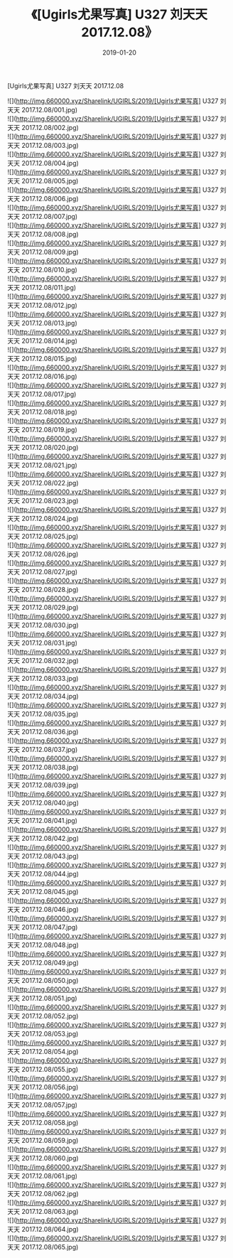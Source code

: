 ﻿---
layout: post
title:  《[Ugirls尤果写真] U327 刘天天 2017.12.08》
date:   2019-01-20
img: http://img.660000.xyz/Sharelink/UGIRLS/2019/[Ugirls尤果写真] U327 刘天天 2017.12.08/000.jpg
categories: [美女, 清纯, 唯美]
---

[Ugirls尤果写真] U327 刘天天 2017.12.08

 ![](http://img.660000.xyz/Sharelink/UGIRLS/2019/[Ugirls尤果写真] U327 刘天天 2017.12.08/001.jpg) <br>![](http://img.660000.xyz/Sharelink/UGIRLS/2019/[Ugirls尤果写真] U327 刘天天 2017.12.08/002.jpg) <br>![](http://img.660000.xyz/Sharelink/UGIRLS/2019/[Ugirls尤果写真] U327 刘天天 2017.12.08/003.jpg) <br>![](http://img.660000.xyz/Sharelink/UGIRLS/2019/[Ugirls尤果写真] U327 刘天天 2017.12.08/004.jpg) <br>![](http://img.660000.xyz/Sharelink/UGIRLS/2019/[Ugirls尤果写真] U327 刘天天 2017.12.08/005.jpg) <br>![](http://img.660000.xyz/Sharelink/UGIRLS/2019/[Ugirls尤果写真] U327 刘天天 2017.12.08/006.jpg) <br>![](http://img.660000.xyz/Sharelink/UGIRLS/2019/[Ugirls尤果写真] U327 刘天天 2017.12.08/007.jpg) <br>![](http://img.660000.xyz/Sharelink/UGIRLS/2019/[Ugirls尤果写真] U327 刘天天 2017.12.08/008.jpg) <br>![](http://img.660000.xyz/Sharelink/UGIRLS/2019/[Ugirls尤果写真] U327 刘天天 2017.12.08/009.jpg) <br>![](http://img.660000.xyz/Sharelink/UGIRLS/2019/[Ugirls尤果写真] U327 刘天天 2017.12.08/010.jpg) <br>![](http://img.660000.xyz/Sharelink/UGIRLS/2019/[Ugirls尤果写真] U327 刘天天 2017.12.08/011.jpg) <br>![](http://img.660000.xyz/Sharelink/UGIRLS/2019/[Ugirls尤果写真] U327 刘天天 2017.12.08/012.jpg) <br>![](http://img.660000.xyz/Sharelink/UGIRLS/2019/[Ugirls尤果写真] U327 刘天天 2017.12.08/013.jpg) <br>![](http://img.660000.xyz/Sharelink/UGIRLS/2019/[Ugirls尤果写真] U327 刘天天 2017.12.08/014.jpg) <br>![](http://img.660000.xyz/Sharelink/UGIRLS/2019/[Ugirls尤果写真] U327 刘天天 2017.12.08/015.jpg) <br>![](http://img.660000.xyz/Sharelink/UGIRLS/2019/[Ugirls尤果写真] U327 刘天天 2017.12.08/016.jpg) <br>![](http://img.660000.xyz/Sharelink/UGIRLS/2019/[Ugirls尤果写真] U327 刘天天 2017.12.08/017.jpg) <br>![](http://img.660000.xyz/Sharelink/UGIRLS/2019/[Ugirls尤果写真] U327 刘天天 2017.12.08/018.jpg) <br>![](http://img.660000.xyz/Sharelink/UGIRLS/2019/[Ugirls尤果写真] U327 刘天天 2017.12.08/019.jpg) <br>![](http://img.660000.xyz/Sharelink/UGIRLS/2019/[Ugirls尤果写真] U327 刘天天 2017.12.08/020.jpg) <br>![](http://img.660000.xyz/Sharelink/UGIRLS/2019/[Ugirls尤果写真] U327 刘天天 2017.12.08/021.jpg) <br>![](http://img.660000.xyz/Sharelink/UGIRLS/2019/[Ugirls尤果写真] U327 刘天天 2017.12.08/022.jpg) <br>![](http://img.660000.xyz/Sharelink/UGIRLS/2019/[Ugirls尤果写真] U327 刘天天 2017.12.08/023.jpg) <br>![](http://img.660000.xyz/Sharelink/UGIRLS/2019/[Ugirls尤果写真] U327 刘天天 2017.12.08/024.jpg) <br>![](http://img.660000.xyz/Sharelink/UGIRLS/2019/[Ugirls尤果写真] U327 刘天天 2017.12.08/025.jpg) <br>![](http://img.660000.xyz/Sharelink/UGIRLS/2019/[Ugirls尤果写真] U327 刘天天 2017.12.08/026.jpg) <br>![](http://img.660000.xyz/Sharelink/UGIRLS/2019/[Ugirls尤果写真] U327 刘天天 2017.12.08/027.jpg) <br>![](http://img.660000.xyz/Sharelink/UGIRLS/2019/[Ugirls尤果写真] U327 刘天天 2017.12.08/028.jpg) <br>![](http://img.660000.xyz/Sharelink/UGIRLS/2019/[Ugirls尤果写真] U327 刘天天 2017.12.08/029.jpg) <br>![](http://img.660000.xyz/Sharelink/UGIRLS/2019/[Ugirls尤果写真] U327 刘天天 2017.12.08/030.jpg) <br>![](http://img.660000.xyz/Sharelink/UGIRLS/2019/[Ugirls尤果写真] U327 刘天天 2017.12.08/031.jpg) <br>![](http://img.660000.xyz/Sharelink/UGIRLS/2019/[Ugirls尤果写真] U327 刘天天 2017.12.08/032.jpg) <br>![](http://img.660000.xyz/Sharelink/UGIRLS/2019/[Ugirls尤果写真] U327 刘天天 2017.12.08/033.jpg) <br>![](http://img.660000.xyz/Sharelink/UGIRLS/2019/[Ugirls尤果写真] U327 刘天天 2017.12.08/034.jpg) <br>![](http://img.660000.xyz/Sharelink/UGIRLS/2019/[Ugirls尤果写真] U327 刘天天 2017.12.08/035.jpg) <br>![](http://img.660000.xyz/Sharelink/UGIRLS/2019/[Ugirls尤果写真] U327 刘天天 2017.12.08/036.jpg) <br>![](http://img.660000.xyz/Sharelink/UGIRLS/2019/[Ugirls尤果写真] U327 刘天天 2017.12.08/037.jpg) <br>![](http://img.660000.xyz/Sharelink/UGIRLS/2019/[Ugirls尤果写真] U327 刘天天 2017.12.08/038.jpg) <br>![](http://img.660000.xyz/Sharelink/UGIRLS/2019/[Ugirls尤果写真] U327 刘天天 2017.12.08/039.jpg) <br>![](http://img.660000.xyz/Sharelink/UGIRLS/2019/[Ugirls尤果写真] U327 刘天天 2017.12.08/040.jpg) <br>![](http://img.660000.xyz/Sharelink/UGIRLS/2019/[Ugirls尤果写真] U327 刘天天 2017.12.08/041.jpg) <br>![](http://img.660000.xyz/Sharelink/UGIRLS/2019/[Ugirls尤果写真] U327 刘天天 2017.12.08/042.jpg) <br>![](http://img.660000.xyz/Sharelink/UGIRLS/2019/[Ugirls尤果写真] U327 刘天天 2017.12.08/043.jpg) <br>![](http://img.660000.xyz/Sharelink/UGIRLS/2019/[Ugirls尤果写真] U327 刘天天 2017.12.08/044.jpg) <br>![](http://img.660000.xyz/Sharelink/UGIRLS/2019/[Ugirls尤果写真] U327 刘天天 2017.12.08/045.jpg) <br>![](http://img.660000.xyz/Sharelink/UGIRLS/2019/[Ugirls尤果写真] U327 刘天天 2017.12.08/046.jpg) <br>![](http://img.660000.xyz/Sharelink/UGIRLS/2019/[Ugirls尤果写真] U327 刘天天 2017.12.08/047.jpg) <br>![](http://img.660000.xyz/Sharelink/UGIRLS/2019/[Ugirls尤果写真] U327 刘天天 2017.12.08/048.jpg) <br>![](http://img.660000.xyz/Sharelink/UGIRLS/2019/[Ugirls尤果写真] U327 刘天天 2017.12.08/049.jpg) <br>![](http://img.660000.xyz/Sharelink/UGIRLS/2019/[Ugirls尤果写真] U327 刘天天 2017.12.08/050.jpg) <br>![](http://img.660000.xyz/Sharelink/UGIRLS/2019/[Ugirls尤果写真] U327 刘天天 2017.12.08/051.jpg) <br>![](http://img.660000.xyz/Sharelink/UGIRLS/2019/[Ugirls尤果写真] U327 刘天天 2017.12.08/052.jpg) <br>![](http://img.660000.xyz/Sharelink/UGIRLS/2019/[Ugirls尤果写真] U327 刘天天 2017.12.08/053.jpg) <br>![](http://img.660000.xyz/Sharelink/UGIRLS/2019/[Ugirls尤果写真] U327 刘天天 2017.12.08/054.jpg) <br>![](http://img.660000.xyz/Sharelink/UGIRLS/2019/[Ugirls尤果写真] U327 刘天天 2017.12.08/055.jpg) <br>![](http://img.660000.xyz/Sharelink/UGIRLS/2019/[Ugirls尤果写真] U327 刘天天 2017.12.08/056.jpg) <br>![](http://img.660000.xyz/Sharelink/UGIRLS/2019/[Ugirls尤果写真] U327 刘天天 2017.12.08/057.jpg) <br>![](http://img.660000.xyz/Sharelink/UGIRLS/2019/[Ugirls尤果写真] U327 刘天天 2017.12.08/058.jpg) <br>![](http://img.660000.xyz/Sharelink/UGIRLS/2019/[Ugirls尤果写真] U327 刘天天 2017.12.08/059.jpg) <br>![](http://img.660000.xyz/Sharelink/UGIRLS/2019/[Ugirls尤果写真] U327 刘天天 2017.12.08/060.jpg) <br>![](http://img.660000.xyz/Sharelink/UGIRLS/2019/[Ugirls尤果写真] U327 刘天天 2017.12.08/061.jpg) <br>![](http://img.660000.xyz/Sharelink/UGIRLS/2019/[Ugirls尤果写真] U327 刘天天 2017.12.08/062.jpg) <br>![](http://img.660000.xyz/Sharelink/UGIRLS/2019/[Ugirls尤果写真] U327 刘天天 2017.12.08/063.jpg) <br>![](http://img.660000.xyz/Sharelink/UGIRLS/2019/[Ugirls尤果写真] U327 刘天天 2017.12.08/064.jpg) <br>![](http://img.660000.xyz/Sharelink/UGIRLS/2019/[Ugirls尤果写真] U327 刘天天 2017.12.08/065.jpg) <br>